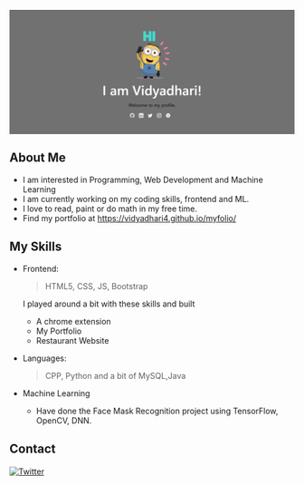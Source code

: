 


[<img align='center' alt='about' width="1900" src="https://github.com/vidyadhari4/images/blob/main/gitprof.PNG" />](https://vidyadhari4.github.io/GithubProfile/)


 
 <h2>About Me</h2>
 
 - I am interested in Programming, Web Development and Machine Learning
 - I am currently working on my coding skills, frontend and ML.
 - I love to read, paint or do math in my free time.
 - Find my portfolio at https://vidyadhari4.github.io/myfolio/
 
 <h2>My Skills</h2>
 
 - Frontend: 
 
      >HTML5, CSS, JS, Bootstrap
         
   I played around a bit with these skills and built
   
      * A chrome extension
         <!--- Repo : https://github.com/vidyadhari4/OneTap-->
      * My Portfolio
      * Restaurant Website
  - Languages: 
      >CPP, Python and a bit of MySQL,Java
  - Machine Learning
    * Have done the Face Mask Recognition project using TensorFlow, OpenCV, DNN.

<h2>Contact</h2>
<!-- Actual text -->

[<img align="center" alt="Twitter" width="30" src="https://github.com/vidyadhari4/images/blob/main/tw-icon.ico" />]( https://twitter.com)




 
<!---
- 👀 I’m interested in ...
- 🌱 I’m currently learning ...
- 💞️ I’m looking to collaborate on ...
- 📫 How to reach me ...
--->

<!---
vidyadhari4/vidyadhari4 is a ✨ special ✨ repository because its `README.md` (this file) appears on your GitHub profile.
You can click the Preview link to take a look at your changes.
--->
